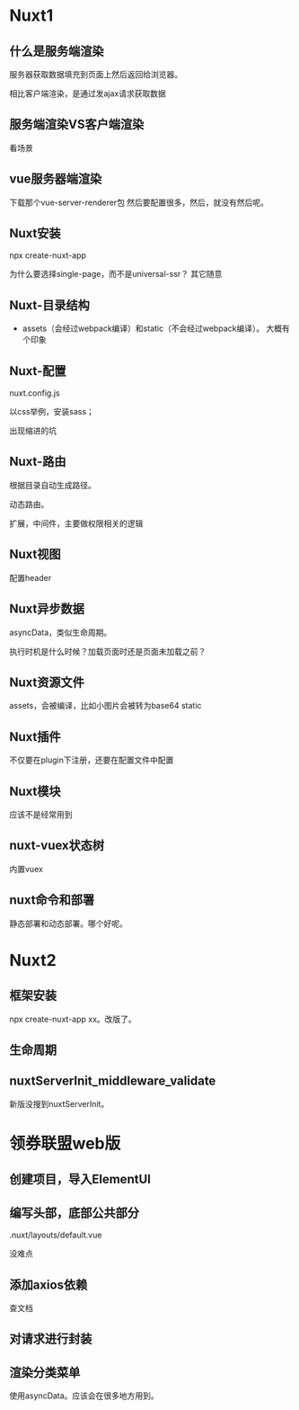 # Nuxt1

## 什么是服务端渲染
服务器获取数据填充到页面上然后返回给浏览器。

相比客户端渲染，是通过发ajax请求获取数据
## 服务端渲染VS客户端渲染
看场景
## vue服务器端渲染
下载那个vue-server-renderer包
然后要配置很多，然后，就没有然后呢。
## Nuxt安装
npx create-nuxt-app <name>

为什么要选择single-page，而不是universal-ssr？
其它随意

## Nuxt-目录结构
- assets（会经过webpack编译）和static（不会经过webpack编译）。
大概有个印象
## Nuxt-配置
nuxt.config.js

以css举例，安装sass；

出现缩进的坑

## Nuxt-路由
根据目录自动生成路径。

动态路由。

扩展，中间件，主要做权限相关的逻辑
## Nuxt视图
配置header

## Nuxt异步数据
asyncData，类似生命周期。

执行时机是什么时候？加载页面时还是页面未加载之前？
## Nuxt资源文件
assets，会被编译，比如小图片会被转为base64
static
## Nuxt插件
不仅要在plugin下注册，还要在配置文件中配置

## Nuxt模块
应该不是经常用到

## nuxt-vuex状态树
内置vuex

## nuxt命令和部署
静态部署和动态部署。哪个好呢。

# Nuxt2

## 框架安装
npx create-nuxt-app xx。改版了。

## 生命周期


## nuxtServerInit_middleware_validate
新版没搜到nuxtServerInit。

# 领券联盟web版

## 创建项目，导入ElementUI

## 编写头部，底部公共部分
.nuxt/layouts/default.vue

没难点

## 添加axios依赖
查文档

## 对请求进行封装
## 渲染分类菜单
使用asyncData。应该会在很多地方用到。